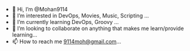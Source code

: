 - 👋 Hi, I’m @Mohan9114
- 👀 I’m interested in DevOps, Movies, Music, Scripting ...
- 🌱 I’m currently learning DevOps, Groovy ...
- 💞️ I’m looking to collaborate on anything that makes me learn/provide learning...
- 📫 How to reach me 9114moh@gmail.com...

<!---
Mohan9114/Mohan9114 is a ✨ special ✨ repository because its `README.md` (this file) appears on your GitHub profile.
You can click the Preview link to take a look at your changes.
--->
